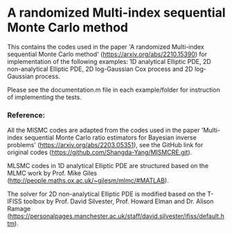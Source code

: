 # A randomized Multi-index sequential Monte Carlo method
This contains the codes used in the paper 'A randomized Multi-index sequential Monte Carlo method' (https://arxiv.org/abs/2210.15390) for implementation of the following examples: 1D analytical Elliptic PDE, 2D non-analytical Elliptic PDE, 2D log-Gaussian Cox process and 2D log-Gaussian process.

Please see the documentation.m file in each example/folder for instruction of implementing the tests.

### Reference: 
All the MISMC codes are adapted from the codes used in the paper 'Multi-index sequential Monte Carlo ratio estimators for Bayesian inverse problems' (https://arxiv.org/abs/2203.05351), see the GitHub link for original codes (https://github.com/Shangda-Yang/MISMCRE.git).

MLSMC codes in 1D analytical Elliptic PDE are structured based on the MLMC work by Prof. Mike Giles (http://people.maths.ox.ac.uk/~gilesm/mlmc/#MATLAB).

The solver for 2D non-analytical Elliptic PDE is modified based on the T-IFISS toolbox by Prof. David Silvester, Prof. Howard Elman and Dr. Alison Ramage (https://personalpages.manchester.ac.uk/staff/david.silvester/ifiss/default.htm).
